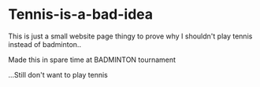 # Tennis-is-a-bad-idea

This is just a small website page thingy to prove why I shouldn't play tennis instead of badminton.. 

Made this in spare time at BADMINTON tournament

...Still don't want to play tennis
